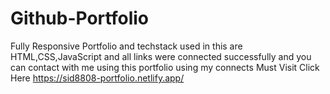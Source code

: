 # Github-Portfolio
Fully Responsive Portfolio and techstack used in this
are HTML,CSS,JavaScript and all links were connected successfully
and you can contact with me using this portfolio using my connects
Must Visit Click Here https://sid8808-portfolio.netlify.app/
